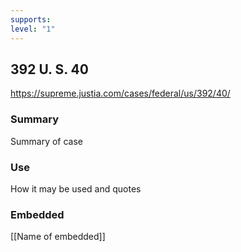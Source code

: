 ```yaml
---
supports: 
level: "1"
---
```

## 392 U. S. 40

https://supreme.justia.com/cases/federal/us/392/40/

### Summary

Summary of case

### Use

How it may be used and quotes

### Embedded

[[Name of embedded]]